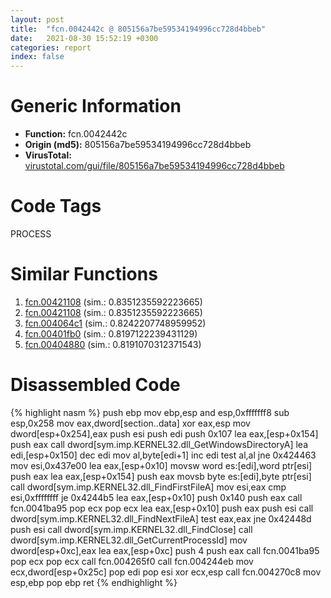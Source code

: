 ```yaml
---
layout: post
title:  "fcn.0042442c @ 805156a7be59534194996cc728d4bbeb"
date:   2021-08-30 15:52:19 +0300
categories: report
index: false
---
```


# Generic Information
- **Function:** fcn.0042442c
- **Origin (md5):** 805156a7be59534194996cc728d4bbeb
- **VirusTotal:** [virustotal.com/gui/file/805156a7be59534194996cc728d4bbeb][virustotal_ref]

# Code Tags
<span class="tag" id="PROCESS">PROCESS</span>


# Similar Functions

1. [fcn.00421108][similar_1_ref] (sim.: 0.8351235592223665)
2. [fcn.00421108][similar_2_ref] (sim.: 0.8351235592223665)
3. [fcn.004064c1][similar_3_ref] (sim.: 0.8242207748959952)
4. [fcn.00401fb0][similar_4_ref] (sim.: 0.8197122239431129)
5. [fcn.00404880][similar_5_ref] (sim.: 0.8191070312371543)


# Disassembled Code

{% highlight nasm %}
push ebp
mov ebp,esp
and esp,0xfffffff8
sub esp,0x258
mov eax,dword[section..data]
xor eax,esp
mov dword[esp+0x254],eax
push esi
push edi
push 0x107
lea eax,[esp+0x154]
push eax
call dword[sym.imp.KERNEL32.dll_GetWindowsDirectoryA]
lea edi,[esp+0x150]
dec edi
mov al,byte[edi+1]
inc edi
test al,al
jne 0x424463
mov esi,0x437e00
lea eax,[esp+0x10]
movsw word es:[edi],word ptr[esi]
push eax
lea eax,[esp+0x154]
push eax
movsb byte es:[edi],byte ptr[esi]
call dword[sym.imp.KERNEL32.dll_FindFirstFileA]
mov esi,eax
cmp esi,0xffffffff
je 0x4244b5
lea eax,[esp+0x10]
push 0x140
push eax
call fcn.0041ba95
pop ecx
pop ecx
lea eax,[esp+0x10]
push eax
push esi
call dword[sym.imp.KERNEL32.dll_FindNextFileA]
test eax,eax
jne 0x42448d
push esi
call dword[sym.imp.KERNEL32.dll_FindClose]
call dword[sym.imp.KERNEL32.dll_GetCurrentProcessId]
mov dword[esp+0xc],eax
lea eax,[esp+0xc]
push 4
push eax
call fcn.0041ba95
pop ecx
pop ecx
call fcn.004265f0
call fcn.004244eb
mov ecx,dword[esp+0x25c]
pop edi
pop esi
xor ecx,esp
call fcn.004270c8
mov esp,ebp
pop ebp
ret 
{% endhighlight %}


[similar_1_ref]: /report/fcn.00421108@ba5ec83721de3ca10b3c9583f3b2c6a1
[similar_2_ref]: /report/fcn.00421108@53687e619dcac7d709f306d061d8daeb
[similar_3_ref]: /report/fcn.004064c1@6c5b0418e4a4c57d99cda47d2717045d
[similar_4_ref]: /report/fcn.00401fb0@fac4f0be03ac37bd8be7ef737cdcee10
[similar_5_ref]: /report/fcn.00404880@d59f9c4f445b9f980173dec064f55091
[virustotal_ref]: https://www.virustotal.com/gui/file/805156a7be59534194996cc728d4bbeb